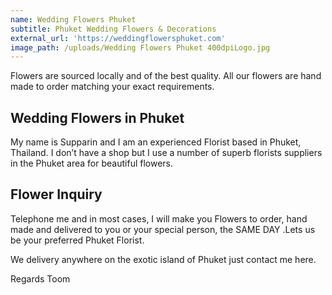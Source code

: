 ```yaml
---
name: Wedding Flowers Phuket
subtitle: Phuket Wedding Flowers & Decorations
external_url: 'https://weddingflowersphuket.com'
image_path: /uploads/Wedding Flowers Phuket 400dpiLogo.jpg
---
```


Flowers are sourced locally and of the best quality. All our flowers are hand made to order matching your exact requirements.

## Wedding Flowers in Phuket

My name is Supparin and I am an experienced Florist based in Phuket, Thailand. I don’t have a shop but I use a number of superb florists suppliers in the Phuket area for beautiful flowers.

## Flower Inquiry

Telephone me and in most cases, I will make you Flowers to order, hand made and delivered to you or your special person, the SAME DAY .Lets us be your preferred Phuket Florist.

We delivery anywhere on the exotic island of Phuket just contact me here.

Regards Toom